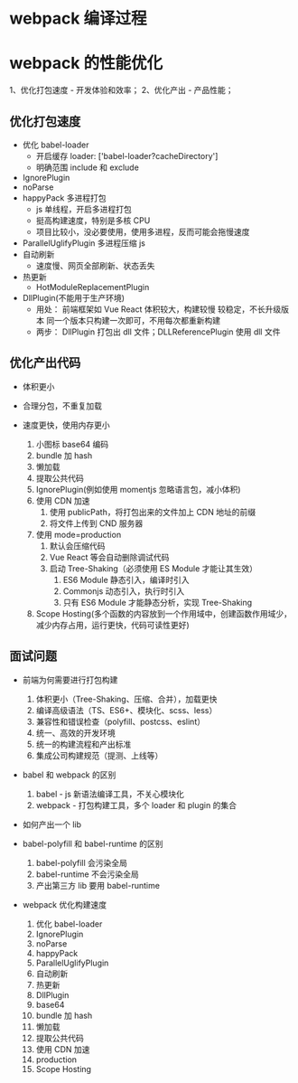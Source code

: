 # webpack 编译过程

# webpack 的性能优化

1、优化打包速度 - 开发体验和效率；
2、优化产出 - 产品性能；

## 优化打包速度

- 优化 babel-loader
  - 开启缓存 loader: ['babel-loader?cacheDirectory']
  - 明确范围 include 和 exclude
- IgnorePlugin
- noParse
- happyPack 多进程打包
  - js 单线程，开启多进程打包
  - 挺高构建速度，特别是多核 CPU
  - 项目比较小，没必要使用，使用多进程，反而可能会拖慢速度
- ParallelUglifyPlugin 多进程压缩 js
- 自动刷新
  - 速度慢、网页全部刷新、状态丢失
- 热更新
  - HotModuleReplacementPlugin
- DllPlugin(不能用于生产环境)
  - 用处：
    前端框架如 Vue React 体积较大，构建较慢
    较稳定，不长升级版本
    同一个版本只构建一次即可，不用每次都重新构建
  - 两步： DllPlugin 打包出 dll 文件；DLLReferencePlugin 使用 dll 文件

## 优化产出代码

- 体积更小
- 合理分包，不重复加载
- 速度更快，使用内存更小

  1. 小图标 base64 编码
  2. bundle 加 hash
  3. 懒加载
  4. 提取公共代码
  5. IgnorePlugin(例如使用 momentjs 忽略语言包，减小体积)
  6. 使用 CDN 加速
     1. 使用 publicPath，将打包出来的文件加上 CDN 地址的前缀
     2. 将文件上传到 CND 服务器
  7. 使用 mode=production
     1. 默认会压缩代码
     2. Vue React 等会自动删除调试代码
     3. 启动 Tree-Shaking（必须使用 ES Module 才能让其生效）
        1. ES6 Module 静态引入，编译时引入
        2. Commonjs 动态引入，执行时引入
        3. 只有 ES6 Module 才能静态分析，实现 Tree-Shaking
  8. Scope Hosting(多个函数的内容放到一个作用域中，创建函数作用域少，减少内存占用，运行更快，代码可读性更好)

## 面试问题

- 前端为何需要进行打包构建

  1. 体积更小（Tree-Shaking、压缩、合并），加载更快
  2. 编译高级语法（TS、ES6+、模块化、scss、less）
  3. 兼容性和错误检查（polyfill、postcss、eslint）
  4. 统一、高效的开发环境
  5. 统一的构建流程和产出标准
  6. 集成公司构建规范（提测、上线等）

- babel 和 webpack 的区别

  1. babel - js 新语法编译工具，不关心模块化
  2. webpack - 打包构建工具，多个 loader 和 plugin 的集合

- 如何产出一个 lib

- babel-polyfill 和 babel-runtime 的区别

  1. babel-polyfill 会污染全局
  2. babel-runtime 不会污染全局
  3. 产出第三方 lib 要用 babel-runtime

- webpack 优化构建速度
  1. 优化 babel-loader
  2. IgnorePlugin
  3. noParse
  4. happyPack
  5. ParallelUglifyPlugin
  6. 自动刷新
  7. 热更新
  8. DllPlugin
  9. base64
  10. bundle 加 hash
  11. 懒加载
  12. 提取公共代码
  13. 使用 CDN 加速
  14. production
  15. Scope Hosting
